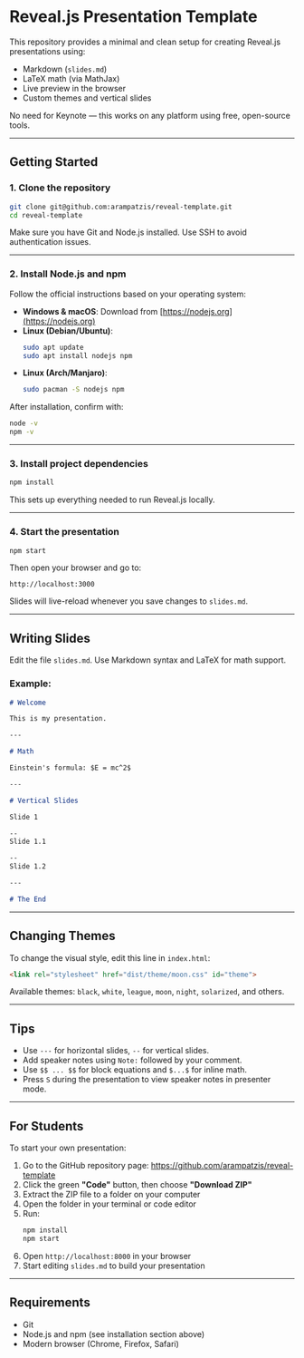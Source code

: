 
# Reveal.js Presentation Template

This repository provides a minimal and clean setup for creating Reveal.js presentations using:

- Markdown (`slides.md`)
- LaTeX math (via MathJax)
- Live preview in the browser
- Custom themes and vertical slides

No need for Keynote — this works on any platform using free, open-source tools.

---

## Getting Started

### 1. Clone the repository

```bash
git clone git@github.com:arampatzis/reveal-template.git
cd reveal-template
```

Make sure you have Git and Node.js installed. Use SSH to avoid authentication issues.

---

### 2. Install Node.js and npm

Follow the official instructions based on your operating system:

- **Windows & macOS**: Download from [https://nodejs.org](https://nodejs.org)
- **Linux (Debian/Ubuntu)**:
  ```bash
  sudo apt update
  sudo apt install nodejs npm
  ```
- **Linux (Arch/Manjaro)**:
  ```bash
  sudo pacman -S nodejs npm
  ```

After installation, confirm with:

```bash
node -v
npm -v
```

---

### 3. Install project dependencies

```bash
npm install
```

This sets up everything needed to run Reveal.js locally.

---

### 4. Start the presentation

```bash
npm start
```

Then open your browser and go to:

```
http://localhost:3000
```

Slides will live-reload whenever you save changes to `slides.md`.

---

## Writing Slides

Edit the file `slides.md`. Use Markdown syntax and LaTeX for math support.

### Example:

```markdown
# Welcome

This is my presentation.

---

# Math

Einstein's formula: $E = mc^2$

---

# Vertical Slides

Slide 1

--
Slide 1.1

--
Slide 1.2

---

# The End
```

---

## Changing Themes

To change the visual style, edit this line in `index.html`:

```html
<link rel="stylesheet" href="dist/theme/moon.css" id="theme">
```

Available themes: `black`, `white`, `league`, `moon`, `night`, `solarized`, and others.

---

## Tips

- Use `---` for horizontal slides, `--` for vertical slides.
- Add speaker notes using `Note:` followed by your comment.
- Use `$$ ... $$` for block equations and `$...$` for inline math.
- Press `S` during the presentation to view speaker notes in presenter mode.

---

## For Students

To start your own presentation:

1. Go to the GitHub repository page: https://github.com/arampatzis/reveal-template
2. Click the green **"Code"** button, then choose **"Download ZIP"**
3. Extract the ZIP file to a folder on your computer
4. Open the folder in your terminal or code editor
5. Run:
   ```bash
   npm install
   npm start
   ```
6. Open `http://localhost:8000` in your browser
7. Start editing `slides.md` to build your presentation

---

## Requirements

- Git
- Node.js and npm (see installation section above)
- Modern browser (Chrome, Firefox, Safari)
